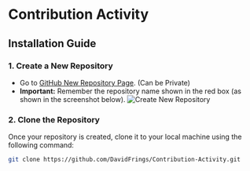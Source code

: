 # Contribution Activity

## Installation Guide

### 1. Create a New Repository

- Go to [GitHub New Repository Page](https://github.com/new). (Can be Private)
- **Important:** Remember the repository name shown in the red box (as shown in the screenshot below).
![Create New Repository](https://i.imgur.com/RWSeM9H.png)

### 2. Clone the Repository

Once your repository is created, clone it to your local machine using the following command:

```bash
git clone https://github.com/DavidFrings/Contribution-Activity.git
```
